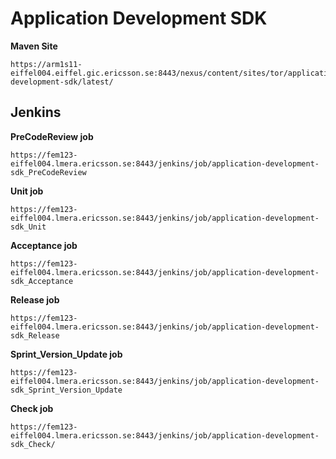 # Application Development SDK

**Maven Site**

```
https://arm1s11-eiffel004.eiffel.gic.ericsson.se:8443/nexus/content/sites/tor/application-development-sdk/latest/
```

## Jenkins

**PreCodeReview job**
```
https://fem123-eiffel004.lmera.ericsson.se:8443/jenkins/job/application-development-sdk_PreCodeReview
```

**Unit job**
```
https://fem123-eiffel004.lmera.ericsson.se:8443/jenkins/job/application-development-sdk_Unit
```

**Acceptance job**

```
https://fem123-eiffel004.lmera.ericsson.se:8443/jenkins/job/application-development-sdk_Acceptance
```

**Release job**

```
https://fem123-eiffel004.lmera.ericsson.se:8443/jenkins/job/application-development-sdk_Release
```


**Sprint_Version_Update job**

```
https://fem123-eiffel004.lmera.ericsson.se:8443/jenkins/job/application-development-sdk_Sprint_Version_Update
```

**Check job**
```
https://fem123-eiffel004.lmera.ericsson.se:8443/jenkins/job/application-development-sdk_Check/
```
